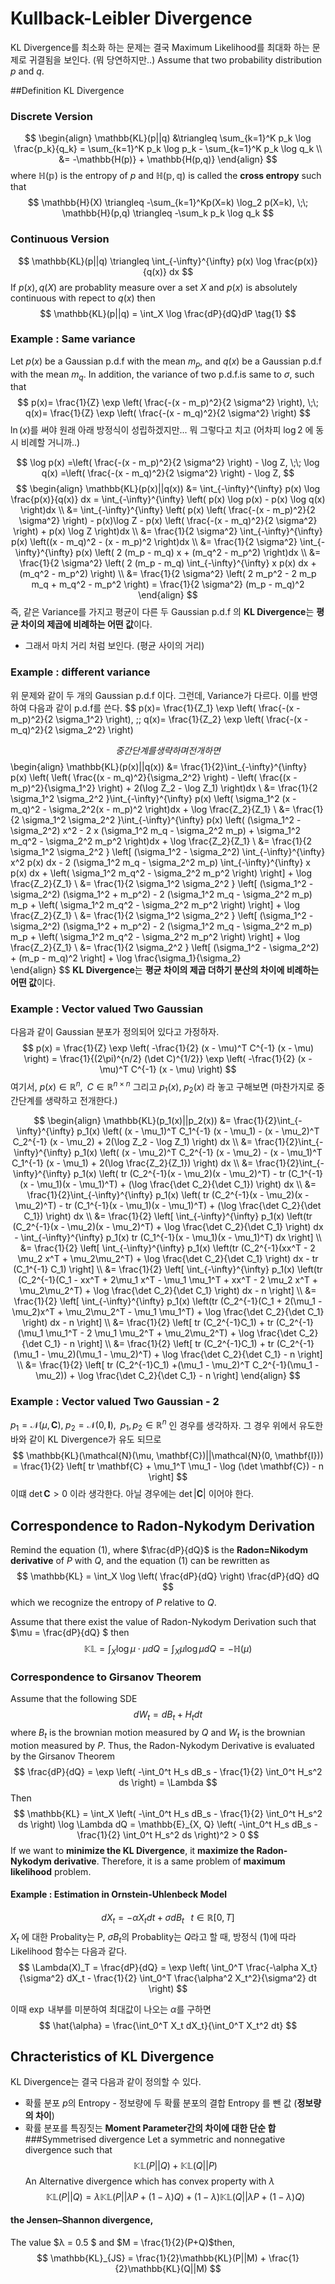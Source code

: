 Kullback-Leibler Divergence
================
KL Divergence를 최소화 하는 문제는 결국 Maximum Likelihood를 최대화 하는 문제로 귀결됨을 보인다. (뭐 당연하지만..)
Assume that two probability distribution $p$ and $q$.

##Definition KL Divergence
### Discrete Version
$$
\begin{align}
\mathbb{KL}(p||q) &\triangleq \sum_{k=1}^K p_k \log \frac{p_k}{q_k} = \sum_{k=1}^K p_k \log p_k - \sum_{k=1}^K p_k \log q_k \\
&= -\mathbb{H(p)} + \mathbb{H(p,q)}
\end{align}
$$
where $\mathbb{H(p)}$ is the entropy of $p$ and $\mathbb{H(p,q)}$ is called the **cross entropy** such that
$$
\mathbb{H}(X) \triangleq -\sum_{k=1}^Kp(X=k) \log_2 p(X=k), \;\; \mathbb{H}(p,q) \triangleq -\sum_k p_k \log q_k
$$

### Continuous Version
$$
\mathbb{KL}(p||q) \triangleq \int_{-\infty}^{\infty} p(x) \log \frac{p(x)}{q(x)} dx
$$
If $p(x), q(X)$ are probablity measure over a set $X$ and $p(x)$ is absolutely continuous with repect to $q(x)$ then
$$
\mathbb{KL}(p||q) = \int_X \log \frac{dP}{dQ}dP  \tag{1}
$$

### Example : Same variance
Let $p(x)$ be a Gaussian p.d.f with the mean $m_p$, and $q(x)$ be a Gaussian p.d.f with the mean $m_q$. In addition, the variance of two p.d.f.is same to $\sigma$, such that
$$
p(x)= \frac{1}{Z} \exp \left( \frac{-(x - m_p)^2}{2 \sigma^2} \right), \;\; q(x)= \frac{1}{Z} \exp \left( \frac{-(x - m_q)^2}{2 \sigma^2} \right)
$$
$\ln(x)$를 써야 원래 아래 방정식이 성립하겠지만... 뭐 그렇다고 치고 (어차피 $\log2$ 에 동시 비례할 거니까..)

$$
\log p(x) =\left( \frac{-(x - m_p)^2}{2 \sigma^2} \right) - \log Z, \;\; \log q(x) =\left( \frac{-(x - m_q)^2}{2 \sigma^2} \right) - \log Z,
$$
$$
\begin{align}
\mathbb{KL}(p(x)||q(x)) &= \int_{-\infty}^{\infty} p(x) \log \frac{p(x)}{q(x)} dx = \int_{-\infty}^{\infty} \left( p(x) \log p(x) - p(x) \log q(x) \right)dx \\
&= \int_{-\infty}^{\infty} \left( p(x) \left( \frac{-(x - m_p)^2}{2 \sigma^2} \right) - p(x)\log Z - p(x) \left( \frac{-(x - m_q)^2}{2 \sigma^2} \right) + p(x) \log Z \right)dx \\
&= \frac{1}{2 \sigma^2} \int_{-\infty}^{\infty} p(x) \left((x - m_q)^2 - (x - m_p)^2 \right)dx \\
&= \frac{1}{2 \sigma^2} \int_{-\infty}^{\infty} p(x) \left( 2 (m_p - m_q) x + (m_q^2 - m_p^2) \right)dx \\
&= \frac{1}{2 \sigma^2} \left( 2 (m_p - m_q) \int_{-\infty}^{\infty} x p(x) dx + (m_q^2 - m_p^2) \right) \\
&= \frac{1}{2 \sigma^2} \left( 2 m_p^2 - 2 m_p m_q + m_q^2 - m_p^2 \right) = \frac{1}{2 \sigma^2} (m_p - m_q)^2
\end{align}
$$
즉, 같은 Variance를 가지고 평균이 다른 두 Gaussian p.d.f 의 **KL Divergence**는 **평균 차이의 제곱에 비례하는 어떤 값**이다.
- 그래서 마치 거리 처럼 보인다. (평균 사이의 거리)

### Example : different variance
위 문제와 같이 두 개의 Gaussian p.d.f 이다. 그런데, Variance가 다르다. 이를 반영하여 다음과 같이 p.d.f를 쓴다.
$$
p(x)= \frac{1}{Z_1} \exp \left( \frac{-(x - m_p)^2}{2 \sigma_1^2} \right), \;\; q(x)= \frac{1}{Z_2} \exp \left( \frac{-(x - m_q)^2}{2 \sigma_2^2} \right)

$$
중간단계를 생략하며 전개하면
$$
\begin{align}
\mathbb{KL}(p(x)||q(x)) &= \frac{1}{2}\int_{-\infty}^{\infty} p(x) \left( \left( \frac{(x - m_q)^2}{\sigma_2^2} \right) - \left( \frac{(x - m_p)^2}{\sigma_1^2} \right) + 2(\log Z_2 - \log Z_1) \right)dx \\
&= \frac{1}{2 \sigma_1^2 \sigma_2^2 }\int_{-\infty}^{\infty} p(x) \left( \sigma_1^2 (x - m_q)^2  - \sigma_2^2(x - m_p)^2 \right)dx + \log \frac{Z_2}{Z_1}  \\
&= \frac{1}{2 \sigma_1^2 \sigma_2^2 }\int_{-\infty}^{\infty} p(x) \left( (\sigma_1^2 - \sigma_2^2) x^2 - 2 x (\sigma_1^2 m_q - \sigma_2^2 m_p) + \sigma_1^2 m_q^2  - \sigma_2^2 m_p^2 \right)dx + \log \frac{Z_2}{Z_1}  \\
&= \frac{1}{2 \sigma_1^2 \sigma_2^2 } \left[ (\sigma_1^2 - \sigma_2^2) \int_{-\infty}^{\infty} x^2 p(x) dx  - 2 (\sigma_1^2 m_q - \sigma_2^2 m_p) \int_{-\infty}^{\infty} x p(x) dx  + \left( \sigma_1^2 m_q^2  - \sigma_2^2 m_p^2 \right) \right] + \log \frac{Z_2}{Z_1}  \\
&= \frac{1}{2 \sigma_1^2 \sigma_2^2 } \left[ (\sigma_1^2 - \sigma_2^2) (\sigma_1^2 + m_p^2)  - 2 (\sigma_1^2 m_q - \sigma_2^2 m_p) m_p  + \left( \sigma_1^2 m_q^2  - \sigma_2^2 m_p^2 \right) \right] + \log \frac{Z_2}{Z_1}  \\
&= \frac{1}{2 \sigma_1^2 \sigma_2^2 } \left[ (\sigma_1^2 - \sigma_2^2) (\sigma_1^2 + m_p^2)  - 2 (\sigma_1^2 m_q - \sigma_2^2 m_p) m_p  + \left( \sigma_1^2 m_q^2  - \sigma_2^2 m_p^2 \right) \right] + \log \frac{Z_2}{Z_1}  \\
&= \frac{1}{2 \sigma_2^2 } \left[ (\sigma_1^2 - \sigma_2^2)  + (m_p - m_q)^2 \right] + \log \frac{\sigma_1}{\sigma_2}  
\end{align}
$$
**KL Divergence**는 **평균 차이의 제곱 더하기 분산의  차이에 비례하는 어떤 값**이다.

### Example : Vector valued Two Gaussian 
다음과 같이 Gaussian 분포가 정의되어 있다고 가정하자.
$$
p(x) = \frac{1}{Z} \exp \left( -\frac{1}{2} (x - \mu)^T C^{-1} (x - \mu) \right) = \frac{1}{(2\pi)^{n/2} (\det C)^{1/2}} \exp \left( -\frac{1}{2} (x - \mu)^T C^{-1} (x - \mu) \right)
$$
여기서, $p(x) \in \mathbb{R}^n, \;\; C \in \mathbb{R}^{n \times n}$ 그리고 $p_1(x), \; p_2(x)$ 라 놓고 구해보면 
(마찬가지로 중간단계를 생략하고 전개한다.)

$$
\begin{align}
\mathbb{KL}(p_1(x)||p_2(x)) &= \frac{1}{2}\int_{-\infty}^{\infty} p_1(x) \left( (x - \mu_1)^T C_1^{-1} (x - \mu_1) - (x - \mu_2)^T C_2^{-1} (x - \mu_2) + 2(\log Z_2 - \log Z_1)   \right) dx \\
&= \frac{1}{2}\int_{-\infty}^{\infty} p_1(x) \left( (x - \mu_2)^T C_2^{-1} (x - \mu_2) - (x - \mu_1)^T C_1^{-1} (x - \mu_1) + 2(\log \frac{Z_2}{Z_1})   \right) dx \\
&= \frac{1}{2}\int_{-\infty}^{\infty} p_1(x) \left( tr (C_2^{-1}(x - \mu_2)(x - \mu_2)^T) - tr (C_1^{-1}(x - \mu_1)(x - \mu_1)^T) + (\log \frac{\det C_2}{\det C_1})  \right) dx \\
&= \frac{1}{2}\int_{-\infty}^{\infty} p_1(x) \left( tr (C_2^{-1}(x - \mu_2)(x - \mu_2)^T) - tr (C_1^{-1}(x - \mu_1)(x - \mu_1)^T) + (\log \frac{\det C_2}{\det C_1})  \right) dx \\
&= \frac{1}{2} \left[ \int_{-\infty}^{\infty} p_1(x) \left(tr (C_2^{-1}(x - \mu_2)(x - \mu_2)^T) + \log \frac{\det C_2}{\det C_1} \right) dx -  \int_{-\infty}^{\infty} p_1(x) tr (C_1^{-1}(x - \mu_1)(x - \mu_1)^T) dx \right] \\
&= \frac{1}{2} \left[ \int_{-\infty}^{\infty} p_1(x) \left(tr (C_2^{-1}(xx^T - 2 \mu_2 x^T + \mu_2\mu_2^T) + \log \frac{\det C_2}{\det C_1} \right) dx -  tr (C_1^{-1} C_1) \right] \\
&= \frac{1}{2} \left[ \int_{-\infty}^{\infty} p_1(x) \left(tr (C_2^{-1}(C_1 - xx^T + 2\mu_1 x^T - \mu_1 \mu_1^T + xx^T - 2 \mu_2 x^T + \mu_2\mu_2^T) + \log \frac{\det C_2}{\det C_1} \right) dx -  n \right] \\
&= \frac{1}{2} \left[ \int_{-\infty}^{\infty} p_1(x) \left(tr (C_2^{-1}(C_1 + 2(\mu_1 - \mu_2)x^T + \mu_2\mu_2^T - \mu_1 \mu_1^T) + \log \frac{\det C_2}{\det C_1} \right) dx - n \right] \\
&= \frac{1}{2} \left[ tr (C_2^{-1}C_1) + tr (C_2^{-1}(\mu_1 \mu_1^T - 2 \mu_1 \mu_2^T + \mu_2\mu_2^T) + \log \frac{\det C_2}{\det C_1} - n \right] \\
&= \frac{1}{2} \left[ tr (C_2^{-1}C_1) + tr (C_2^{-1}(\mu_1 - \mu_2)(\mu_1 - \mu_2)^T) + \log \frac{\det C_2}{\det C_1} - n \right] \\
&= \frac{1}{2} \left[ tr (C_2^{-1}C_1) +(\mu_1 - \mu_2)^T C_2^{-1}(\mu_1 - \mu_2)) + \log \frac{\det C_2}{\det C_1} - n \right] 
\end{align}
$$

### Example : Vector valued Two Gaussian - 2
$p_1 = \mathcal{N}(\mu, \mathbf{C}), \; p_2 = \mathcal{N}(0, \mathbf{I}), \;\; p_1, p_2 \in \mathbb{R}^n$ 인 경우를 생각하자. 그 경우 위에서 유도한 바와 같이 KL Divergence가 유도 되므로
$$
\mathbb{KL}(\mathcal{N}(\mu, \mathbf{C})||\mathcal{N}(0, \mathbf{I})) = \frac{1}{2} \left[ tr \mathbf{C} + \mu_1^T \mu_1 - \log (\det \mathbf{C}) - n \right]
$$
이떄 $\det \mathbf{C} > 0$ 이라 생각한다. 아닐 경우에는 $\det |\mathbf{C}|$ 이어야 한다.


## Correspondence to Radon-Nykodym Derivation
Remind the equation (1), where $\frac{dP}{dQ}$ is the **Radon=Nikodym derivative** of $P$ with $Q$, and the equation (1) can be rewritten as
$$
\mathbb{KL} = \int_X \log \left( \frac{dP}{dQ}  \right) \frac{dP}{dQ} dQ
$$
which we recognize the entropy of $P$ relative to $Q$. 

Assume that there exist the value of Radon-Nykodym Derivation such that $\mu = \frac{dP}{dQ} $ then
$$
\mathbb{KL} = \int_X \log \mu \cdot \mu dQ = \int_X \mu \log \mu dQ = -\mathbb{H}(\mu)
$$

### Correspondence to Girsanov Theorem
Assume that the following SDE
$$
dW_t = dB_t + H_t dt
$$
where $B_t$ is the brownian motion measured by $Q$ and $W_t$ is the brownian motion measured by $P$. Thus,
the Radon-Nykodym Derivative is evaluated by the Girsanov Theorem
$$
\frac{dP}{dQ} = \exp \left( -\int_0^t H_s dB_s - \frac{1}{2} \int_0^t H_s^2 ds \right) = \Lambda
$$
Then
$$
\mathbb{KL} = \int_X \left( -\int_0^t H_s dB_s - \frac{1}{2} \int_0^t H_s^2 ds \right) \log \Lambda dQ = \mathbb{E}_{X, Q} \left( -\int_0^t H_s dB_s - \frac{1}{2} \int_0^t H_s^2 ds \right)^2 > 0
$$
If we want to **minimize the KL Divergence**, it **maximize the Radon-Nykodym derivative**.
Therefore, it is a same problem of **maximum likelihood** problem.

#### Example : Estimation in Ornstein-Uhlenbeck Model
$$
dX_t = -\alpha X_t dt + \sigma dB_t \;\;\; t \in \mathbb{R}[0, T]
$$
$X_t$ 에 대한 Probality는 P, $σB_t$의 Probablity는 $Q$라고 할 때, 방정식 (1)에 따라 Likelihood 함수는 다음과 같다.
$$
\Lambda(X)_T = \frac{dP}{dQ} = \exp \left( \int_0^T \frac{-\alpha X_t}{\sigma^2} dX_t - \frac{1}{2} \int_0^T \frac{\alpha^2 X_t^2}{\sigma^2} dt \right)
$$

이때 $\exp$ 내부를 미분하여 최대값이 나오는 $\alpha$를 구하면 
$$
\hat{\alpha} = \frac{\int_0^T X_t dX_t}{\int_0^T X_t^2 dt}
$$

## Chracteristics of KL Divergence
KL Divergence는 결국 다음과 같이 정의할 수 있다.
- 확률 분포 $p$의 Entropy - 정보량에 두 확률 분포의 결합 Entropy 를 뺀 값 (**정보량의 차이**)
- 확률 분포를 특징짓는 **Moment Parameter간의 차이에 대한 단순 합** 
###Symmetrised divergence
Let a symmetric and nonnegative divergence such that
$$
\mathbb{KL}(P||Q) + \mathbb{KL}(Q||P)
$$
An Alternative divergence which has convex property with $\lambda$
$$
\mathbb{KL} (P||Q) = \lambda \mathbb{KL}(P|| \lambda P + (1-\lambda)Q) + (1-\lambda) \mathbb{KL}(Q||\lambda P + (1-\lambda)Q)
\tag{2}
$$
#### the Jensen–Shannon divergence, 
The value $λ = 0.5 $ and $M = \frac{1}{2}(P+Q)$then,
$$
\mathbb{KL}_{JS} = \frac{1}{2}\mathbb{KL}(P||M) + \frac{1}{2}\mathbb{KL}(Q||M)
$$



